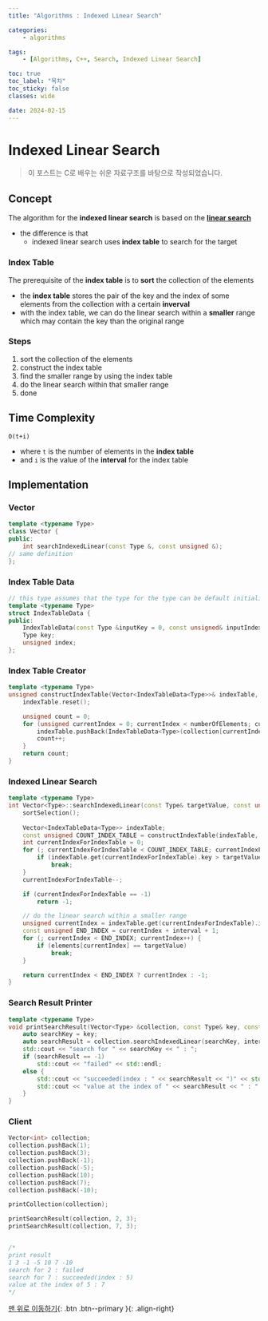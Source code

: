 ```yaml
---
title: "Algorithms : Indexed Linear Search"

categories:
    - algorithms

tags:
    - [Algorithms, C++, Search, Indexed Linear Search]

toc: true
toc_label: "목차"
toc_sticky: false
classes: wide

date: 2024-02-15
---
```


# Indexed Linear Search

> 이 포스트는 C로 배우는 쉬운 자료구조를 바탕으로 작성되었습니다.

## Concept
The algorithm for the **indexed linear search** is based on the [**linear search**](https://sadoe3.github.io/algorithms/algorithms-SearchLinear/)
- the difference is that
    * indexed linear search uses **index table** to search for the target

### Index Table
The prerequisite of the **index table** is to **sort** the collection of the elements
- the **index table** stores the pair of the key and the index of some elements from the collection with a certain **inverval**
- with the index table, we can do the linear search within a **smaller** range which may contain the key than the original range

### Steps
1. sort the collection of the elements
2. construct the index table
3. find the smaller range by using the index table
4. do the linear search within that smaller range
5. done


## Time Complexity
`O(t+i)`
- where `t` is the number of elements in the **index table**
- and `i` is the value of the **interval** for the index table


## Implementation

### Vector
```c++
template <typename Type>
class Vector {
public:
    int searchIndexedLinear(const Type &, const unsigned &);
// same definition
};
```

### Index Table Data
```c++
// this type assumes that the type for the type can be default initialized with 0
template <typename Type>
struct IndexTableData {
public:
    IndexTableData(const Type &inputKey = 0, const unsigned& inputIndex = 0) : key(inputKey), index(inputIndex) { }
    Type key;
    unsigned index;
};
```

### Index Table Creator
```c++
template <typename Type>
unsigned constructIndexTable(Vector<IndexTableData<Type>>& indexTable, Type collection[], const unsigned &numberOfElements, const unsigned &interval) {
    indexTable.reset();

    unsigned count = 0;
    for (unsigned currentIndex = 0; currentIndex < numberOfElements; currentIndex += (interval + 1)) {
        indexTable.pushBack(IndexTableData<Type>(collection[currentIndex], currentIndex));
        count++;
    }
    return count;
}
```

### Indexed Linear Search
```c++
template <typename Type>
int Vector<Type>::searchIndexedLinear(const Type& targetValue, const unsigned &interval) {
    sortSelection();
    
    Vector<IndexTableData<Type>> indexTable;
    const unsigned COUNT_INDEX_TABLE = constructIndexTable(indexTable, elements, count, interval);
    int currentIndexForIndexTable = 0;
    for (; currentIndexForIndexTable < COUNT_INDEX_TABLE; currentIndexForIndexTable++) {
        if (indexTable.get(currentIndexForIndexTable).key > targetValue)
            break;
    }
    currentIndexForIndexTable--;

    if (currentIndexForIndexTable == -1)
        return -1;

    // do the linear search within a smaller range
    unsigned currentIndex = indexTable.get(currentIndexForIndexTable).index;
    const unsigned END_INDEX = currentIndex + interval + 1;
    for (; currentIndex < END_INDEX; currentIndex++) {
        if (elements[currentIndex] == targetValue)
            break;
    }

    return currentIndex < END_INDEX ? currentIndex : -1;
}
```

### Search Result Printer
```c++
template <typename Type>
void printSearchResult(Vector<Type> &collection, const Type& key, const unsigned &interval) {
    auto searchKey = key;
    auto searchResult = collection.searchIndexedLinear(searchKey, interval);
    std::cout << "search for " << searchKey << " : ";
    if (searchResult == -1)
        std::cout << "failed" << std::endl;
    else {
        std::cout << "succeeded(index : " << searchResult << ")" << std::endl;
        std::cout << "value at the index of " << searchResult << " : " << collection.get(searchResult) << std::endl;
    }
}
```

### Client
```c++
Vector<int> collection;
collection.pushBack(1);
collection.pushBack(3);
collection.pushBack(-1);
collection.pushBack(-5);
collection.pushBack(10);
collection.pushBack(7);
collection.pushBack(-10);

printCollection(collection);

printSearchResult(collection, 2, 3);
printSearchResult(collection, 7, 3);


/*
print result
1 3 -1 -5 10 7 -10
search for 2 : failed
search for 7 : succeeded(index : 5)
value at the index of 5 : 7
*/
```


[맨 위로 이동하기](#){: .btn .btn--primary }{: .align-right}